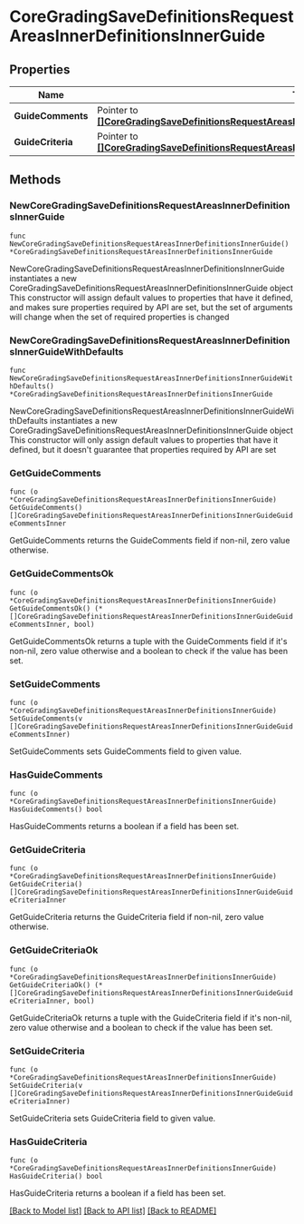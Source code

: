 # CoreGradingSaveDefinitionsRequestAreasInnerDefinitionsInnerGuide

## Properties

Name | Type | Description | Notes
------------ | ------------- | ------------- | -------------
**GuideComments** | Pointer to [**[]CoreGradingSaveDefinitionsRequestAreasInnerDefinitionsInnerGuideGuideCommentsInner**](CoreGradingSaveDefinitionsRequestAreasInnerDefinitionsInnerGuideGuideCommentsInner.md) |  | [optional] 
**GuideCriteria** | Pointer to [**[]CoreGradingSaveDefinitionsRequestAreasInnerDefinitionsInnerGuideGuideCriteriaInner**](CoreGradingSaveDefinitionsRequestAreasInnerDefinitionsInnerGuideGuideCriteriaInner.md) |  | [optional] 

## Methods

### NewCoreGradingSaveDefinitionsRequestAreasInnerDefinitionsInnerGuide

`func NewCoreGradingSaveDefinitionsRequestAreasInnerDefinitionsInnerGuide() *CoreGradingSaveDefinitionsRequestAreasInnerDefinitionsInnerGuide`

NewCoreGradingSaveDefinitionsRequestAreasInnerDefinitionsInnerGuide instantiates a new CoreGradingSaveDefinitionsRequestAreasInnerDefinitionsInnerGuide object
This constructor will assign default values to properties that have it defined,
and makes sure properties required by API are set, but the set of arguments
will change when the set of required properties is changed

### NewCoreGradingSaveDefinitionsRequestAreasInnerDefinitionsInnerGuideWithDefaults

`func NewCoreGradingSaveDefinitionsRequestAreasInnerDefinitionsInnerGuideWithDefaults() *CoreGradingSaveDefinitionsRequestAreasInnerDefinitionsInnerGuide`

NewCoreGradingSaveDefinitionsRequestAreasInnerDefinitionsInnerGuideWithDefaults instantiates a new CoreGradingSaveDefinitionsRequestAreasInnerDefinitionsInnerGuide object
This constructor will only assign default values to properties that have it defined,
but it doesn't guarantee that properties required by API are set

### GetGuideComments

`func (o *CoreGradingSaveDefinitionsRequestAreasInnerDefinitionsInnerGuide) GetGuideComments() []CoreGradingSaveDefinitionsRequestAreasInnerDefinitionsInnerGuideGuideCommentsInner`

GetGuideComments returns the GuideComments field if non-nil, zero value otherwise.

### GetGuideCommentsOk

`func (o *CoreGradingSaveDefinitionsRequestAreasInnerDefinitionsInnerGuide) GetGuideCommentsOk() (*[]CoreGradingSaveDefinitionsRequestAreasInnerDefinitionsInnerGuideGuideCommentsInner, bool)`

GetGuideCommentsOk returns a tuple with the GuideComments field if it's non-nil, zero value otherwise
and a boolean to check if the value has been set.

### SetGuideComments

`func (o *CoreGradingSaveDefinitionsRequestAreasInnerDefinitionsInnerGuide) SetGuideComments(v []CoreGradingSaveDefinitionsRequestAreasInnerDefinitionsInnerGuideGuideCommentsInner)`

SetGuideComments sets GuideComments field to given value.

### HasGuideComments

`func (o *CoreGradingSaveDefinitionsRequestAreasInnerDefinitionsInnerGuide) HasGuideComments() bool`

HasGuideComments returns a boolean if a field has been set.

### GetGuideCriteria

`func (o *CoreGradingSaveDefinitionsRequestAreasInnerDefinitionsInnerGuide) GetGuideCriteria() []CoreGradingSaveDefinitionsRequestAreasInnerDefinitionsInnerGuideGuideCriteriaInner`

GetGuideCriteria returns the GuideCriteria field if non-nil, zero value otherwise.

### GetGuideCriteriaOk

`func (o *CoreGradingSaveDefinitionsRequestAreasInnerDefinitionsInnerGuide) GetGuideCriteriaOk() (*[]CoreGradingSaveDefinitionsRequestAreasInnerDefinitionsInnerGuideGuideCriteriaInner, bool)`

GetGuideCriteriaOk returns a tuple with the GuideCriteria field if it's non-nil, zero value otherwise
and a boolean to check if the value has been set.

### SetGuideCriteria

`func (o *CoreGradingSaveDefinitionsRequestAreasInnerDefinitionsInnerGuide) SetGuideCriteria(v []CoreGradingSaveDefinitionsRequestAreasInnerDefinitionsInnerGuideGuideCriteriaInner)`

SetGuideCriteria sets GuideCriteria field to given value.

### HasGuideCriteria

`func (o *CoreGradingSaveDefinitionsRequestAreasInnerDefinitionsInnerGuide) HasGuideCriteria() bool`

HasGuideCriteria returns a boolean if a field has been set.


[[Back to Model list]](../README.md#documentation-for-models) [[Back to API list]](../README.md#documentation-for-api-endpoints) [[Back to README]](../README.md)



